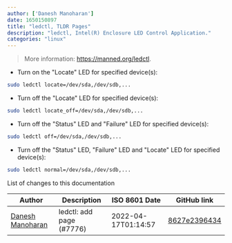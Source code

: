 ```yaml
---
author: ['Danesh Manoharan']
date: 1650150897
title: "ledctl, TLDR Pages"
description: "ledctl, Intel(R) Enclosure LED Control Application."
categories: "linux"
---
```

> More information: <https://manned.org/ledctl>.

- Turn on the "Locate" LED for specified device(s):

```bash
sudo ledctl locate=/dev/sda,/dev/sdb,...
```

- Turn off the "Locate" LED for specified device(s):

```bash
sudo ledctl locate_off=/dev/sda,/dev/sdb,...
```

- Turn off the "Status" LED and "Failure" LED for specified device(s):

```bash
sudo ledctl off=/dev/sda,/dev/sdb,...
```

- Turn off the "Status" LED, "Failure" LED and "Locate" LED for specified device(s):

```bash
sudo ledctl normal=/dev/sda,/dev/sdb,...
```
List of changes to this documentation


Author | Description | ISO 8601 Date | GitHub link
------|-----|-----|-----
[Danesh Manoharan](mailto:danesh.manoharan@gmail.com) | ledctl: add page (#7776) | 2022-04-17T01:14:57 | [8627e2396434](https://github.com/tldr-pages/tldr/commit/8627e239643428131693d665bb2b7f166ae66a59)

